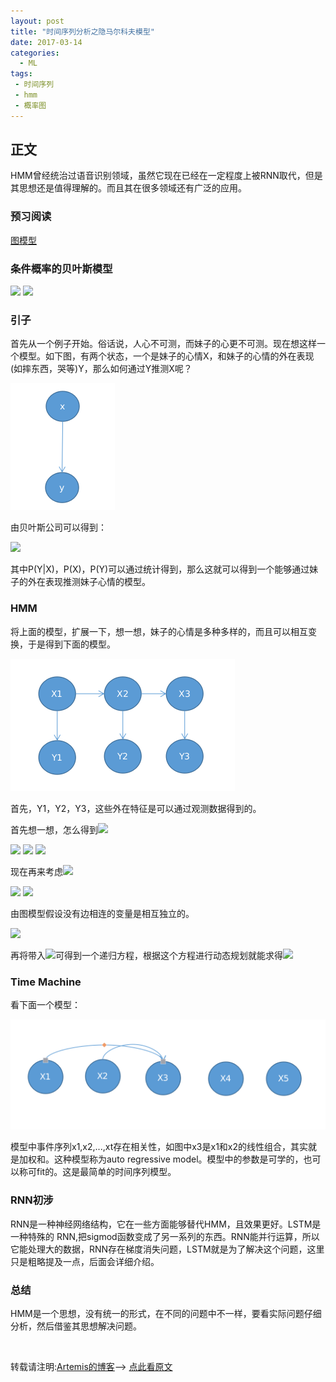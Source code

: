 ```yaml
---
layout: post
title: "时间序列分析之隐马尔科夫模型"
date: 2017-03-14
categories:
  - ML
tags: 
 - 时间序列
 - hmm
 - 概率图
---
```



## 正文

HMM曾经统治过语音识别领域，虽然它现在已经在一定程度上被RNN取代，但是其思想还是值得理解的。而且其在很多领域还有广泛的应用。

### 预习阅读

[图模型](https://blasphemyangels.github.io/2017/03/bayes/)

### 条件概率的贝叶斯模型

<img src="http://chart.googleapis.com/chart?cht=tx&chl= P(AB|C)=P(A|BC)P(B|C)" style="border:none;">

<img src="http://chart.googleapis.com/chart?cht=tx&chl= P(A|BC)=\frac{P(AB|C)}{P(B|C)}=\frac{P(B|AC)P(A|C)}{P(B|C)}" style="border:none;">

<!--more-->

### 引子

首先从一个例子开始。俗话说，人心不可测，而妹子的心更不可测。现在想这样一个模型。如下图，有两个状态，一个是妹子的心情X，和妹子的心情的外在表现(如摔东西，哭等)Y，那么如何通过Y推测X呢？

![hmmgirl](https://github.com/BlasphemyAngels/MarkDownPhotos/blob/master/hmmgirl.png?raw=true)


由贝叶斯公司可以得到：

<img src="http://chart.googleapis.com/chart?cht=tx&chl= P(X|Y) = \frac{P(Y|X)P(X)}{P(Y)}" style="border:none;">

其中P(Y\|X)，P(X)，P(Y)可以通过统计得到，那么这就可以得到一个能够通过妹子的外在表现推测妹子心情的模型。

### HMM

将上面的模型，扩展一下，想一想，妹子的心情是多种多样的，而且可以相互变换，于是得到下面的模型。

![hmm3](https://github.com/BlasphemyAngels/MarkDownPhotos/blob/master/hmm3.png?raw=true)

首先，Y1，Y2，Y3，这些外在特征是可以通过观测数据得到的。

首先想一想，怎么得到<img src="http://chart.googleapis.com/chart?cht=tx&chl= P(X_t|Y_{1:t-1})" style="border:none;">

<img src="http://chart.googleapis.com/chart?cht=tx&chl= P(X_t|Y_{1:t-1})=\sum_{X_{t-1}}P(X_t, X_{t-1}|Y_{1:t-1})" style="border:none;">

<img src="http://chart.googleapis.com/chart?cht=tx&chl= =\sum_{X_{t-1}}P(X_t|X_{t-1}, Y_{1:t-1})P(X_{t-1}|Y_{1:t-1})" style="border:none;">

<img src="http://chart.googleapis.com/chart?cht=tx&chl= =\sum_{X_{t-1}}P(X_t|X_{t-1})P(X_{t-1}|Y_{1:t-1})" style="border:none;">


现在再来考虑<img src="http://chart.googleapis.com/chart?cht=tx&chl= P(X_t|Y_t)" style="border:none;">

<img src="http://chart.googleapis.com/chart?cht=tx&chl= P(X_t|Y_t)=P(X_t|Y_{1:t-1}, Y_t)=\frac{P(Y_t|X_t, Y_{1:t-1})P(X_t|Y_{1:t-1})}{P(Y_t|Y_{1:t-1})}" style="border:none;">

<img src="http://chart.googleapis.com/chart?cht=tx&chl= P(X_t|Y_t)=P(X_t|Y_{1:t-1}, Y_t)=\frac{P(Y_t|X_t, Y_{1:t-1})P(X_t|Y_{1:t-1})}{\sum_{X_t}P(Y_t|X_t, Y_{1:t-1})P(X_t|Y_{1:t-1})}" style="border:none;">

由图模型假设没有边相连的变量是相互独立的。

<img src="http://chart.googleapis.com/chart?cht=tx&chl= P(X_t|Y_t)=P(X_t|Y_{1:t-1}, Y_t)=\frac{P(Y_t|X_t)P(X_t|Y_{1:t-1})}{\sum_{X_t}P(Y_t|X_t)P(X_t|Y_{1:t-1})}" style="border:none;">

再将带入<img src="http://chart.googleapis.com/chart?cht=tx&chl= P(X_t|Y_{1:t-1})" style="border:none;">可得到一个递归方程，根据这个方程进行动态规划就能求得<img src="http://chart.googleapis.com/chart?cht=tx&chl= P(X_t|Y_t)" style="border:none;">


### Time Machine

看下面一个模型：

![hmm4](https://github.com/BlasphemyAngels/MarkDownPhotos/blob/master/hmm4.png?raw=true)

模型中事件序列x1,x2,...,xt存在相关性，如图中x3是x1和x2的线性组合，其实就是加权和。这种模型称为auto regressive model。模型中的参数是可学的，也可以称可fit的。这是最简单的时间序列模型。

### RNN初涉

RNN是一种神经网络结构，它在一些方面能够替代HMM，且效果更好。LSTM是一种特殊的 RNN,把sigmod函数变成了另一系列的东西。RNN能并行运算，所以它能处理大的数据，RNN存在梯度消失问题，LSTM就是为了解决这个问题，这里只是粗略提及一点，后面会详细介绍。

### 总结

HMM是一个思想，没有统一的形式，在不同的问题中不一样，要看实际问题仔细分析，然后借鉴其思想解决问题。

<br>

转载请注明:[Artemis的博客]([https://BlasphemyAngels.github.io)--> [点此看原文 ](https://blasphemyangels.github.io/2017/03/hmm/)

